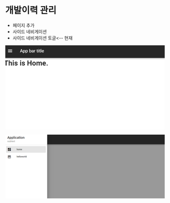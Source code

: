 # 개발이력 관리
* 페이지 추가
* 사이드 네비게이션
* 사이드 네비게이션 토글<-- 현재

![off](imgs/bar_toggle_off.png)

![off](imgs/bar_toggle_on.png)
